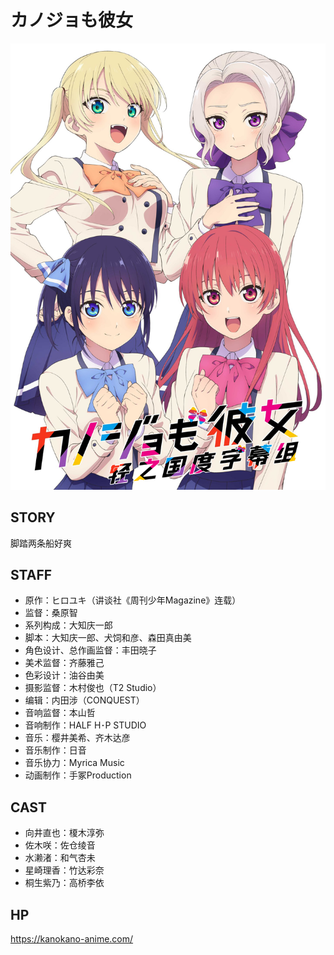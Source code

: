 # カノジョも彼女

![poster](poster.jpg)

## STORY

脚踏两条船好爽
 
## STAFF

- 原作：ヒロユキ（讲谈社《周刊少年Magazine》连载）
- 监督：桑原智
- 系列构成：大知庆一郎
- 脚本：大知庆一郎、犬饲和彦、森田真由美
- 角色设计、总作画监督：丰田晓子
- 美术监督：齐藤雅己
- 色彩设计：油谷由美
- 摄影监督：木村俊也（T2 Studio）
- 编辑：内田涉（CONQUEST）
- 音响监督：本山哲
- 音响制作：HALF H･P STUDIO
- 音乐：樱井美希、齐木达彦
- 音乐制作：日音
- 音乐协力：Myrica Music
- 动画制作：手冢Production
 
## CAST

- 向井直也：榎木淳弥
- 佐木咲：佐仓绫音
- 水濑渚：和气杏未
- 星崎理香：竹达彩奈
- 桐生紫乃：高桥李依
 
## HP

https://kanokano-anime.com/
